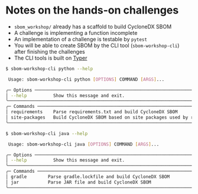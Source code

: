 # Notes on the hands-on challenges

- `sbom_workshop/` already has a scaffold to build CycloneDX SBOM
- A challenge is implementing a function incomplete
- An implementation of a challenge is testable by `pytest`
- You will be able to create SBOM by the CLI tool (`sbom-workshop-cli`) after finishing the challenges
- The CLI tools is built on [Typer](https://typer.tiangolo.com/)

```bash
$ sbom-workshop-cli python --help

 Usage: sbom-workshop-cli python [OPTIONS] COMMAND [ARGS]...

╭─ Options ─────────────────────────────────────────────────────────────────────────────────────────╮
│ --help          Show this message and exit.                                                       │
╰───────────────────────────────────────────────────────────────────────────────────────────────────╯
╭─ Commands ────────────────────────────────────────────────────────────────────────────────────────╮
│ requirements    Parse requirements.txt and build CycloneDX SBOM                                   │
│ site-packages   Build CycloneDX SBOM based on site packages used by running Python processes      │
╰───────────────────────────────────────────────────────────────────────────────────────────────────╯

$ sbom-workshop-cli java --help

 Usage: sbom-workshop-cli java [OPTIONS] COMMAND [ARGS]...

╭─ Options ─────────────────────────────────────────────────────────────────────────────────────────╮
│ --help          Show this message and exit.                                                       │
╰───────────────────────────────────────────────────────────────────────────────────────────────────╯
╭─ Commands ────────────────────────────────────────────────────────────────────────────────────────╮
│ gradle        Parse gradle.lockfile and build CycloneDX SBOM                                      │
│ jar           Parse JAR file and build CycloneDX SBOM                                             │
╰───────────────────────────────────────────────────────────────────────────────────────────────────╯
```
